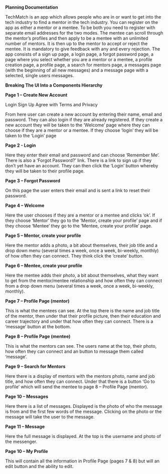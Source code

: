 
**Planning Documentation**

TechMatch is an app which allows people who are in or want to get into the tech industry to find a mentor in the tech industry. You can register on the app as either a mentor or a mentee. To be both you need to register with separate email addresses for the two modes. The mentee can scroll through the mentor’s profiles and then apply to be a mentee with an unlimited number of mentors. It is then up to the mentor to accept or reject the mentee. It is mandatory to give feedback with any and every rejection. The app consists of a sign up page, a login page, a forgot password page, a page where you select whether you are a mentor or a mentee, a profile creation page, a profile page, a search for mentors page, a messages page (with the beginning of all new messages) and a message page with a selected, single users messages.


**Breaking The UI Into a Components Hierarchy**

**Page 1 – Create New Account**

Login
Sign Up
Agree with Terms and Privacy

From here user can create a new account by entering their name, email and password. They can also login if they are already registered. If they create a new account they will be taken to the ‘Welcome’ page where they can choose if they are a mentor or a mentee. If they choose ‘login’ they will be taken to the ‘Login’ page

**Page 2 - Login**

Here they enter their email and password and can choose ‘Remember Me’. There is also a ‘Forgot Password?’ link. There is a link to sign up if they don’t yet have an account. They can then click the ‘Login’ button whereby they will be taken to their profile page.

**Page 3 – Forgot Password**

On this page the user enters their email and is sent a link to reset their password.

**Page 4 – Welcome**

Here the user chooses if they are a mentor or a mentee and clicks ‘ok’. If they choose ‘Mentor’ they go to the ‘Mentor, create your profile’ page and if they choose ‘Mentee’ they go to the ‘Mentee, create your profile’ page.

**Page 5 – Mentor, create your profile**

Here the mentor adds a photo, a bit about themselves, their job title and a drop down menu (several times a week, once a week, bi-weekly, monthly) of how often they can connect. They think click the ‘create’ button.

**Page 6 – Mentee, create your profile**

Here the mentee adds their photo, a bit about themselves, what they want to get from the mentor/mentee relationship and how often they can connect from a drop down menu (several times a week, once a week, bi-weekly, monthly).

**Page 7 – Profile Page (mentor)**

This is what the mentees can see. At the top there is the name and job title of the mentor, then under that their profile picture, then their education and career trajectory and under that how often they can connect. There is a ‘message’ button at the bottom.

**Page 8 – Profile Page (mentee)**

This is what the mentors can see. The users name at the top, their photo, how often they can connect and an button to message them called ‘message’.

**Page 9 – Search for Mentors**

Here there is a display of mentors with the mentors photo, name and job title, and how often they can connect. Under that there is a button ‘Go to profile’ which will send the mentee to page 8 – Profile Page (mentor).

**Page 10 – Messages**

Here there is a list of messages. Displayed is the photo of who the message is from and the first few words of the message. Clicking on the photo or the message will take the user to the message.

**Page 11 – Message**

Here the full message is displayed. At the top is the username and photo of the messenger.

**Page 10 – My Profile**

This will contain all the information in Profile Page (pages 7 & 8) but will an edit button and the ability to edit.
